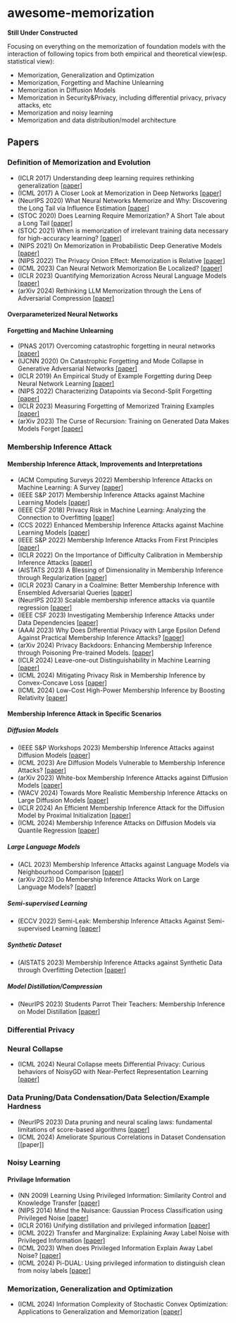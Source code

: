 # awesome-memorization

**Still Under Constructed**

Focusing on everything on the memorization of foundation models with the interaction of following topics from both empirical and theoretical view(esp. statistical view):
- Memorization, Generalization and Optimization
- Memorization, Forgetting and Machine Unlearning
- Memorization in Diffusion Models
- Memorization in Security&Privacy, including differential privacy, privacy attacks, etc
- Memorization and noisy learning
- Memorization and data distribution/model architecture

## Papers
### Definition of Memorization and Evolution
- (ICLR 2017) Understanding deep learning requires rethinking generalization [\[paper\]](https://openreview.net/pdf?id=Sy8gdB9xx)
- (ICML 2017) A Closer Look at Memorization in Deep Networks [\[paper\]](https://proceedings.mlr.press/v70/arpit17a/arpit17a.pdf)
- (NeurIPS 2020) What Neural Networks Memorize and Why: Discovering the Long Tail via Influence Estimation [\[paper\]](https://arxiv.org/pdf/2008.03703)
- (STOC 2020) Does Learning Require Memorization? A Short Tale about a Long Tail [\[paper\]](https://arxiv.org/pdf/1906.05271)
- (STOC 2021) When is memorization of irrelevant training data necessary for high-accuracy learning? [\[paper\]](https://arxiv.org/pdf/2012.06421)
- (NIPS 2021) On Memorization in Probabilistic Deep Generative Models [\[paper\]](https://proceedings.neurips.cc/paper_files/paper/2021/file/eae15aabaa768ae4a5993a8a4f4fa6e4-Paper.pdf)
- (NIPS 2022) The Privacy Onion Effect: Memorization is Relative [\[paper\]](https://proceedings.neurips.cc/paper_files/paper/2022/file/564b5f8289ba846ebc498417e834c253-Paper-Conference.pdf)
- (ICML 2023) Can Neural Network Memorization Be Localized? [\[paper\]](https://proceedings.mlr.press/v202/maini23a/maini23a.pdf)
- (ICLR 2023) Quantifying Memorization Across Neural Language Models [\[paper\]](https://arxiv.org/pdf/2202.07646)
- (arXiv 2024) Rethinking LLM Memorization through the Lens of Adversarial Compression [\[paper\]](https://arxiv.org/pdf/2404.15146)

#### Overparameterized Neural Networks


#### Forgetting and Machine Unlearning
- (PNAS 2017) Overcoming catastrophic forgetting in neural networks [\[paper\]](https://arxiv.org/pdf/1612.00796)
- (IJCNN 2020) On Catastrophic Forgetting and Mode Collapse in Generative Adversarial Networks [\[paper\]](https://arxiv.org/pdf/1807.04015)
- (ICLR 2019) An Empirical Study of Example Forgetting during Deep Neural Network Learning [\[paper\]](https://openreview.net/pdf?id=BJlxm30cKm)
- (NIPS 2022) Characterizing Datapoints via Second-Split Forgetting [\[paper\]](https://openreview.net/pdf?id=yKDKNzjHg8N)
- (ICLR 2023) Measuring Forgetting of Memorized Training Examples [\[paper\]](https://openreview.net/pdf?id=7bJizxLKrR)
- (arXiv 2023) The Curse of Recursion: Training on Generated Data Makes Models Forget [\[paper\]](https://arxiv.org/pdf/2305.17493)


### Membership Inference Attack
#### Membership Inference Attack, Improvements and Interpretations
- (ACM Computing Surveys 2022) Membership Inference Attacks on Machine Learning: A Survey [\[paper\]](https://dl.acm.org/doi/10.1145/3523273)
- (IEEE S&P 2017) Membership Inference Attacks against Machine Learning Models [\[paper\]](http://arxiv.org/abs/1610.05820)
- (IEEE CSF 2018) Privacy Risk in Machine Learning: Analyzing the Connection to Overfitting [\[paper\]](https://arxiv.org/abs/1709.01604)
- (CCS 2022) Enhanced Membership Inference Attacks against Machine Learning Models [\[paper\]](https://dl.acm.org/doi/10.1145/3548606.3560675)
- (IEEE S&P 2022) Membership Inference Attacks From First Principles [\[paper\]](https://arxiv.org/abs/2112.03570v2)
- (ICLR 2022) On the Importance of Difficulty Calibration in Membership Inference Attacks [\[paper\]](https://arxiv.org/pdf/2111.08440)
- (AISTATS 2023) A Blessing of Dimensionality in Membership Inference through Regularization [\[paper\]](https://proceedings.mlr.press/v206/tan23b/tan23b.pdf)
- (ICLR 2023) Canary in a Coalmine: Better Membership Inference with Ensembled Adversarial Queries [\[paper\]](https://arxiv.org/pdf/2210.10750)
- (NeurIPS 2023) Scalable membership inference attacks via quantile regression [\[paper\]](https://openreview.net/pdf?id=t3WCiGjHqd)
- (IEEE CSF 2023) Investigating Membership Inference Attacks under Data Dependencies [\[paper\]](https://arxiv.org/pdf/2010.12112)
- (AAAI 2023) Why Does Differential Privacy with Large Epsilon Defend Against Practical Membership Inference Attacks? [\[paper\]](https://arxiv.org/pdf/2402.09540)
- (arXiv 2024) Privacy Backdoors: Enhancing Membership Inference through Poisoning Pre-trained Models. [\[paper\]](https://arxiv.org/pdf/2404.01231)
- (ICLR 2024) Leave-one-out Distinguishability in Machine Learning [\[paper\]](https://openreview.net/pdf?id=9RNfX0ah0K)
- (ICML 2024) Mitigating Privacy Risk in Membership Inference by Convex-Concave Loss [\[paper\]](https://arxiv.org/pdf/2402.05453)
- (ICML 2024) Low-Cost High-Power Membership Inference by Boosting Relativity [\[paper\]](https://openreview.net/pdf?id=dRel8fuUK4)


#### Membership Inference Attack in Specific Scenarios
##### Diffusion Models
- (IEEE S&P Workshops 2023) Membership Inference Attacks against Diffusion Models [\[paper\]](https://arxiv.org/pdf/2302.03262)
- (ICML 2023) Are Diffusion Models Vulnerable to Membership Inference Attacks? [\[paper\]](https://arxiv.org/pdf/2302.01316)
- (arXiv 2023) White-box Membership Inference Attacks against Diffusion Models [\[paper\]](https://arxiv.org/pdf/2308.06405)
- (WACV 2024) Towards More Realistic Membership Inference Attacks on Large Diffusion Models [\[paper\]](https://openaccess.thecvf.com/content/WACV2024/papers/Dubinski_Towards_More_Realistic_Membership_Inference_Attacks_on_Large_Diffusion_Models_WACV_2024_paper.pdf)
- (ICLR 2024) An Efficient Membership Inference Attack for the Diffusion Model by Proximal Initialization [\[paper\]](https://openreview.net/pdf?id=rpH9FcCEV6)
- (ICML 2024) Membership Inference Attacks on Diffusion Models via Quantile Regression [\[paper\]](https://arxiv.org/pdf/2312.05140)

##### Large Language Models
- (ACL 2023) Membership Inference Attacks against Language Models via Neighbourhood Comparison [\[paper\]](https://arxiv.org/pdf/2305.18462)
- (arXiv 2023) Do Membership Inference Attacks Work on Large Language Models? [\[paper\]](https://arxiv.org/pdf/2402.07841)

##### Semi-supervised Learning
- (ECCV 2022) Semi-Leak: Membership Inference Attacks Against Semi-supervised Learning [\[paper\]](https://arxiv.org/pdf/2207.12535)

##### Synthetic Dataset
- (AISTATS 2023) Membership Inference Attacks against Synthetic Data through Overfitting Detection [\[paper\]](https://arxiv.org/pdf/2302.12580)

##### Model Distillation/Compression
- (NeurIPS 2023) Students Parrot Their Teachers: Membership Inference on Model Distillation [\[paper\]](https://openreview.net/pdf?id=a2Yg9Za6Rb)


### Differential Privacy




### Neural Collapse
- (ICML 2024) Neural Collapse meets Differential Privacy: Curious behaviors of NoisyGD with Near-Perfect Representation Learning [\[paper\]](https://openreview.net/pdf?id=ZVi81SH1Ob)

### Data Pruning/Data Condensation/Data Selection/Example Hardness
- (NeurIPS 2023) Data pruning and neural scaling laws: fundamental limitations of score-based algorithms [\[paper\]](http://arxiv.org/pdf/2302.06960)
- (ICML 2024) Ameliorate Spurious Correlations in Dataset Condensation [\[paper\]]

### Noisy Learning
#### Privilage Information
- (NN 2009) Learning Using Privileged Information: Similarity Control and Knowledge Transfer [\[paper\]](https://www.jmlr.org/papers/volume16/vapnik15b/vapnik15b.pdf)
- (NIPS 2014) Mind the Nuisance: Gaussian Process Classification using Privileged Noise [\[paper\]](https://proceedings.neurips.cc/paper_files/paper/2014/file/6e2713a6efee97bacb63e52c54f0ada0-Paper.pdf)
- (ICLR 2016) Unifying distillation and privileged information [\[paper\]](https://arxiv.org/pdf/1511.03643)
- (ICML 2022) Transfer and Marginalize: Explaining Away Label Noise with Privileged Information [\[paper\]](https://arxiv.org/pdf/2202.09244)
- (ICML 2023) When does Privileged Information Explain Away Label Noise? [\[paper\]](https://proceedings.mlr.press/v202/ortiz-jimenez23a/ortiz-jimenez23a.pdf)
- (ICML 2024) Pi-DUAL: Using privileged information to distinguish clean from noisy labels [\[paper\]](https://arxiv.org/pdf/2310.06600)

### Memorization, Generalization and Optimization
- (ICML 2024) Information Complexity of Stochastic Convex Optimization: Applications to Generalization and Memorization [\[paper\]](https://arxiv.org/pdf/2402.09327)

